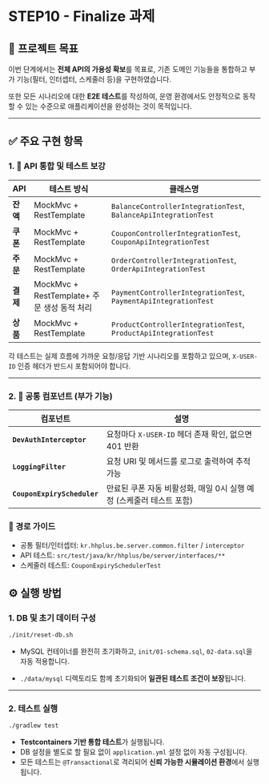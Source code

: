 # **STEP10 - Finalize 과제**

## 📌 프로젝트 목표

이번 단계에서는 **전체 API의 가용성 확보**를 목표로, 기존 도메인 기능들을 통합하고 부가 기능(필터, 인터셉터, 스케줄러 등)을 구현하였습니다.

또한 모든 시나리오에 대한 **E2E 테스트**를 작성하여, 운영 환경에서도 안정적으로 동작할 수 있는 수준으로 애플리케이션을 완성하는 것이 목적입니다.

---

## ✅ 주요 구현 항목

### 1. 🔄 API 통합 및 테스트 보강

| API | 테스트 방식 | 클래스명 |
| --- | --- | --- |
| **잔액** | MockMvc + RestTemplate | `BalanceControllerIntegrationTest`, `BalanceApiIntegrationTest` |
| **쿠폰** | MockMvc + RestTemplate | `CouponControllerIntegrationTest`, `CouponApiIntegrationTest` |
| **주문** | MockMvc + RestTemplate | `OrderControllerIntegrationTest`, `OrderApiIntegrationTest` |
| **결제** | MockMvc + RestTemplate+ 주문 생성 동적 처리 | `PaymentControllerIntegrationTest`, `PaymentApiIntegrationTest` |
| **상품** | MockMvc + RestTemplate | `ProductControllerIntegrationTest`, `ProductApiIntegrationTest` |

각 테스트는 실제 흐름에 가까운 요청/응답 기반 시나리오를 포함하고 있으며, `X-USER-ID` 인증 헤더가 반드시 포함되어야 합니다.

---

### 2. 🧩 공통 컴포넌트 (부가 기능)

| 컴포넌트 | 설명 |
| --- | --- |
| **`DevAuthInterceptor`** | 요청마다 `X-USER-ID` 헤더 존재 확인, 없으면 401 반환 |
| **`LoggingFilter`** | 요청 URI 및 메서드를 로그로 출력하여 추적 가능 |
| **`CouponExpiryScheduler`** | 만료된 쿠폰 자동 비활성화, 매일 0시 실행 예정 (스케줄러 테스트 포함) |



### 📁 경로 가이드

- 공통 필터/인터셉터: `kr.hhplus.be.server.common.filter` / `interceptor`
- API 테스트: `src/test/java/kr/hhplus/be/server/interfaces/**`
- 스케줄러 테스트: `CouponExpirySchedulerTest`



## ⚙️ 실행 방법

### 1. DB 및 초기 데이터 구성

```bash
./init/reset-db.sh
```

- MySQL 컨테이너를 완전히 초기화하고, `init/01-schema.sql`, `02-data.sql`을 자동 적용합니다.

- `./data/mysql` 디렉토리도 함께 초기화되어 **일관된 테스트 조건이 보장**됩니다.


---

### 2. 테스트 실행

```bash
./gradlew test
```

- **Testcontainers 기반 통합 테스트**가 실행됩니다.
- DB 설정을 별도로 할 필요 없이 `application.yml` 설정 없이 자동 구성됩니다.
- 모든 테스트는 `@Transactional`로 격리되어 **신뢰 가능한 시뮬레이션 환경**에서 실행됩니다.
